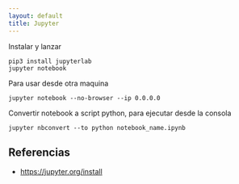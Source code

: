 ```yaml
---
layout: default
title: Jupyter
---
```


Instalar y lanzar

    pip3 install jupyterlab
    jupyter notebook

Para usar desde otra maquina

    jupyter notebook --no-browser --ip 0.0.0.0

Convertir notebook a script python, para ejecutar desde la consola

    jupyter nbconvert --to python notebook_name.ipynb

## Referencias

* https://jupyter.org/install

